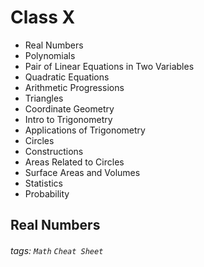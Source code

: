 # Class X

- Real Numbers
- Polynomials
- Pair of Linear Equations in Two Variables
- Quadratic Equations
- Arithmetic Progressions
- Triangles
- Coordinate Geometry
- Intro to Trigonometry
- Applications of Trigonometry
- Circles
- Constructions
- Areas Related to Circles
- Surface Areas and Volumes
- Statistics
- Probability


## Real Numbers






















































































































































































































































































































































































































###### tags: `Math` `Cheat Sheet`

